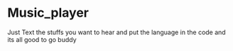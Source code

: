 # Music_player
Just Text the stuffs you want to hear and put the language in the code and its all good to go buddy
